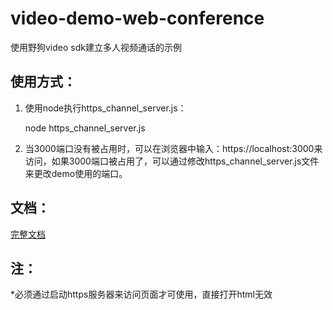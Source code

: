 # video-demo-web-conference
使用野狗video sdk建立多人视频通话的示例
## 使用方式：
1. 使用node执行https_channel_server.js：

	node https_channel_server.js

2. 当3000端口没有被占用时，可以在浏览器中输入：https://localhost:3000来访问，如果3000端口被占用了，可以通过修改https_channel_server.js文件来更改demo使用的端口。

## 文档：

[完整文档](https://docs.wilddog.com/guide/video/core.html)

## 注：
*必须通过启动https服务器来访问页面才可使用，直接打开html无效
